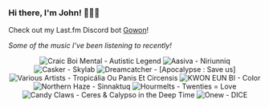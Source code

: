 ### Hi there, I'm John! 🏄🏻‍♂️

Check out my Last.fm Discord bot [Gowon](http://gowon.ca)!

_Some of the music I've been listening to recently!_


<!-- lastfm -->
<p align="center"><img src="https://lastfm.freetls.fastly.net/i/u/64s/e82b3457e98b5a9f82dada5a068de6ad.jpg" title="Craic Boi Mental - Autistic Legend"> <img src="https://lastfm.freetls.fastly.net/i/u/64s/5bdd89474612883d569dd768c1bbc734.jpg" title="Aasiva - Niriunniq"> <img src="https://lastfm.freetls.fastly.net/i/u/64s/16b887bbb482c2df30bae334a94cf59f.jpg" title="Casker - Skylab"> <img src="https://lastfm.freetls.fastly.net/i/u/64s/818a26c054906e447e6861c4b1c9daf7.jpg" title="Dreamcatcher - [Apocalypse : Save us]"> <img src="https://lastfm.freetls.fastly.net/i/u/64s/df36296f34c33105ad5875f253b5e701.jpg" title="Various Artists - Tropicália Ou Panis Et Circensis"> <img src="https://lastfm.freetls.fastly.net/i/u/64s/e8b1eb8ba8373896e6d716136efa6cdd.jpg" title="KWON EUN BI - Color"> <img src="https://lastfm.freetls.fastly.net/i/u/64s/3420116c9895fe5a0f52d1c11e106203.jpg" title="Northern Haze - Sinnaktuq"> <img src="https://lastfm.freetls.fastly.net/i/u/64s/554b6e3d0286060b34c81b3bf419789c.jpg" title="Hourmelts - Twenties = Love"> <img src="https://lastfm.freetls.fastly.net/i/u/64s/b6cb3ed542d54666b415b0fd25ec9432.png" title="Candy Claws - Ceres & Calypso in the Deep Time"> <img src="https://lastfm.freetls.fastly.net/i/u/64s/c445d1e847e859b40a928e207c7fdd8d.png" title="Onew - DICE"> </p>
